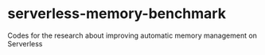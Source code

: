 # serverless-memory-benchmark
Codes for the research about improving automatic memory management on Serverless
